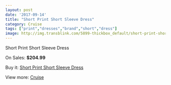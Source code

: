 ```yaml
---
layout: post
date: '2017-09-14'
title: "Short Print Short Sleeve Dress"
category: Cruise
tags: ["print","dresses","brand","short","dress"]
image: http://img.transblink.com/5899-thickbox_default/short-print-short-sleeve-dress.jpg
---
```

Short Print Short Sleeve Dress

On Sales: **$204.99**
<a href="https://www.transblink.com/en/cruise/1922-short-print-short-sleeve-dress.html"><amp-img layout="responsive" width="600" height="600" src="//img.transblink.com/5899-thickbox_default/short-print-short-sleeve-dress.jpg" alt="Short Print Short Sleeve Dress 0" /></a>
<a href="https://www.transblink.com/en/cruise/1922-short-print-short-sleeve-dress.html"><amp-img layout="responsive" width="600" height="600" src="//img.transblink.com/5901-thickbox_default/short-print-short-sleeve-dress.jpg" alt="Short Print Short Sleeve Dress 1" /></a>
<a href="https://www.transblink.com/en/cruise/1922-short-print-short-sleeve-dress.html"><amp-img layout="responsive" width="600" height="600" src="//img.transblink.com/5900-thickbox_default/short-print-short-sleeve-dress.jpg" alt="Short Print Short Sleeve Dress 2" /></a>

Buy it: [Short Print Short Sleeve Dress](https://www.transblink.com/en/cruise/1922-short-print-short-sleeve-dress.html "Short Print Short Sleeve Dress")

View more: [Cruise](https://www.transblink.com/en/5-cruise "Cruise")